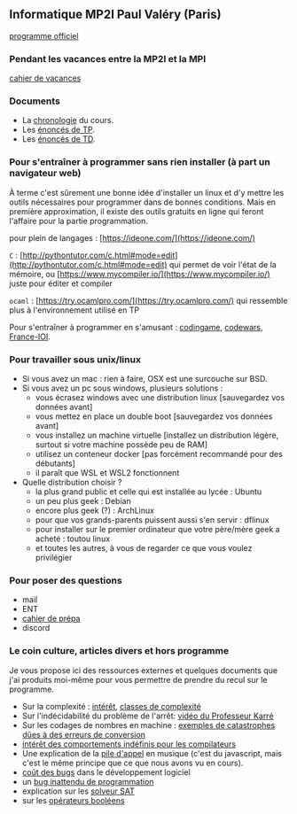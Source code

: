 ## Informatique MP2I Paul Valéry (Paris)

[programme officiel](https://cache.media.education.gouv.fr/file/SPE1-MEN-MESRI-4-2-2021/64/6/spe777_annexe_1373646.pdf)

### Pendant les vacances entre la MP2I et la MPI

[cahier de vacances](https://ineskkk.github.io/cahier-de-vacances/)

### Documents

* La [chronologie](Cours/chronologie) du cours.
* Les [énoncés de TP](TP).
* Les [énoncés de TD](TD).


<!-- La base utilisée pour illustrer les cours est empruntée à -->
<!-- [Northeastern -->
<!-- University](https://raw.githubusercontent.com/northeastern-datalab/cs3200-activities/master/sql/300-SmallIMDB.txt). Et j'utiliserai [litecli](litecli.com/) comme client (pour la coloration et surtout la complétion automatique). -->

<!-- #### Quelques compléments en réponses aux questions:

* [exemple de codage d'un réel en flottant](https://cahier-de-prepa.fr/mp2i-pv/download?id=32)
-->

<!-- ### Le TD

Correction de la [question 15 du TD4](https://youtu.be/U2yNvtQT4u8). -->

### Pour s'entraîner à programmer sans rien installer (à part un navigateur web)

À terme c'est sûrement une bonne idée d'installer un linux et d'y
mettre les outils nécessaires pour programmer dans de bonnes
conditions. Mais en première approximation, il existe des outils
gratuits en ligne qui feront l'affaire pour la partie programmation.

pour plein de langages : [https://ideone.com/](https://ideone.com/)

`C` :
[http://pythontutor.com/c.html#mode=edit](http://pythontutor.com/c.html#mode=edit)
qui permet de voir l'état de la mémoire, ou
[https://www.mycompiler.io/](https://www.mycompiler.io/) juste pour
éditer et compiler

`ocaml` : [https://try.ocamlpro.com/](https://try.ocamlpro.com/) qui
ressemble plus à l'environnement utilisé en TP

Pour s'entraîner à programmer en s'amusant :
[codingame](https://www.codingame.com/start),
[codewars](https://www.codewars.com/?language=c),
[France-IOI](http://www.france-ioi.org/).


### Pour travailler sous unix/linux

* Si vous avez un mac : rien à faire, OSX est une surcouche sur BSD.
* Si vous avez un pc sous windows, plusieurs solutions :
  * vous écrasez windows avec une distribution linux [sauvegardez vos
    données avant]
  * vous mettez en place un double boot [sauvegardez vos
    données avant]
  * vous installez un machine virtuelle [installez un distribution
    légère, surtout si votre machine possède peu de RAM]
  * utilisez un conteneur docker [pas forcément recommandé pour des
    débutants]
  * il paraît que WSL et WSL2 fonctionnent
* Quelle distribution choisir ?
  * la plus grand public et celle qui est installée au lycée : Ubuntu
  * un peu plus geek : Debian
  * encore plus geek (?) : ArchLinux
  * pour que vos grands-parents puissent aussi s'en servir : dflinux
  * pour installer sur le premier ordinateur que votre père/mère geek
    a acheté : toutou linux
  * et toutes les autres, à vous de regarder ce que vous voulez privilégier

### Pour poser des questions

* mail
* ENT
* [cahier de prépa](https://cahier-de-prepa.fr/mp2i-pv/)
* discord

### Le coin culture, articles divers et hors programme
Je vous propose ici des ressources externes et quelques documents que
j'ai produits moi-même pour vous permettre de prendre du recul sur le
programme.

* Sur la complexité :
  [intérêt](https://www.lemonde.fr/blog/binaire/2021/04/16/henri-potier-a-lecole-de-la-complexite/),
  [classes de complexité](https://interstices.info/la-theorie-de-la-complexite-algorithmique/)
* Sur l'indécidabilité du problème de l'arrêt: [vidéo du Professeur Karré](https://www.youtube.com/watch?v=13O1qhX4Bqo)
* Sur les codages de nombres en machine : [exemples de catastrophes
  dûes à des erreurs de conversion](https://www.iro.umontreal.ca/~mignotte/IFT2425/Disasters.html)
* [intérêt des comportements indéfinis pour les compilateurs](https://www.youtube.com/watch?app=desktop&v=yG1OZ69H_-o)
* Une explication de la [pile
  d'appel](https://www.youtube.com/watch?v=-PX0BV9hGZY) en musique
  (c'est du javascript, mais c'est le même principe que ce que nous
  avons vu en cours).
* [coût des
  bugs](https://medium.com/@ryancohane/financial-cost-of-software-bugs-51b4d193f107)
  dans le développement logiciel
* un [bug inattendu de programmation](https://arstechnica.com/cars/2022/02/radio-station-snafu-in-seattle-bricks-some-mazda-infotainment-systems/)
* explication sur les [solveur SAT](https://www.youtube.com/watch?v=hegPyaLJhGM)
* sur les [opérateurs booléens](https://twitter.com/mikeinspace/status/1503754795848450061)
